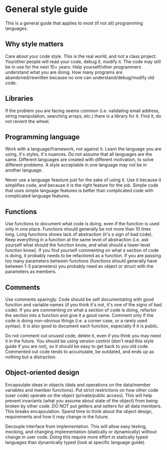 General style guide
====================

This is a general guide that applies to most (if not all) programming languages.

Why style matters
-------------------
Care about your code style. This is the real world, and not a class project. You/other people will read your code, debug it, modify it. The code may still be in use for the next 10+ years. Help yourself/other programmers understand what you are doing. How many programs are abandoned/rewritten because no one can understand/debug/modify old code.

Libraries
----------------
If the problem you are facing seems common (i.e. validating email address, string manipulation, searching arrays, etc.) 
there is a library for it. Find it, do not reivent the wheel.

Programming language
----------------------
Work with a language/framework, not against it. Learn the language you are using, it's styles, it's nuances. Do not assume that all languages are the same. Different languages are created with different motivation, to solve different problems. A style acceptable in one language may not be in another language.

Never use a language feauture just for the sake of using it. Use it because it simplifies code, and because it is the right feature for the job. Simple code that uses simple language features is better than complicated code with complicated language features.

Functions
--------------
Use functions to document what code is doing, even if the function is used only in one place. Functions should generally be not more than 10 lines long. Long functions shows lack of abstraction (it's a sign of bad code). Keep everything in a function at the same level of abstraction (i.e. ask yourself what should the function know, and what should a lower-level function know). If you find yourself commenting on what a section of code is doing, it probably needs to be refactored as a function. If you are passing too many parameters between functions (functions should generally have between 1-3 parameters) you probably need an object or struct with the parameters as members.

Comments
-------------
Use comments sparingly. Code should be self documentating with good function and variable names (if you think it's not, it's one of the signs of bad code). If you are commenting on what a section of code is doing, refactor the section into a function and give it a good name. Comment only if the code is doing non-obvious things (i.e. a corner case, or a rarely used syntax). It is also good to document each function, especially if it is public.

Do not comment out unused code, delete it, even if you think you may need it in the future. You should be using version control (don't read this style guide if you are not), so it should be easy to get back to you old code. Commented out code tends to accumulate, be outdated, and ends up as nothing but a distraction.

Object-oriented design
---------------------------
Encapsulate ideas in objects (data and operations on the data/member variables and member functions). Put strict restrictions on how other code (user code) operate on the object (private/public access). This will help prevent invariants (what you assume about state of the object) from being broken by other code. DO NOT put getters and setters for all data members. This breaks encapsulation. Spend time to think about the object design, requirements and how it may change in the future.

Decouple interface from implementation. This will allow easy testing, mocking, and changing implementation (statically or dynamically) without change in user code. Doing this require more effort in statically typed languages than dynamically typed (look at specific language guide). 
